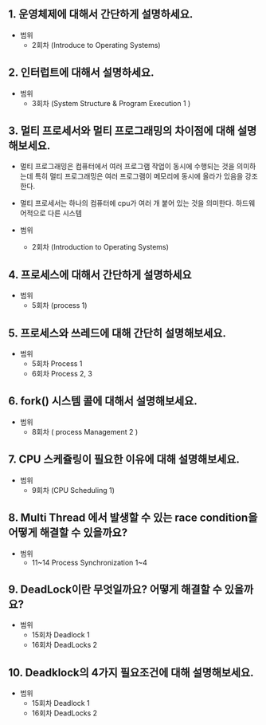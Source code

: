 ## 1.  운영체제에 대해서 간단하게 설명하세요.

- 범위
    - 2회차 (Introduce to Operating Systems)

## 2.  인터럽트에 대해서 설명하세요.

- 범위
    - 3회차 (System Structure & Program Execution 1 )

## 3. 멀티 프로세서와 멀티 프로그래밍의 차이점에 대해 설명해보세요.
 - 멀티 프로그래밍은 컴퓨터에서 여러 프로그램 작업이  동시에 수행되는 것을 의미하는데 특히 멀티 프로그래밍은 여러 프로그램이 메모리에 동시에 올라가 있음을 강조한다.
 - 멀티 프로세서는 하나의 컴퓨터에 cpu가 여러 개 붙어 있는 것을 의미한다. 하드웨어적으로 다른 시스템 

- 범위
    - 2회차 (Introduction to Operating Systems)

## 4. 프로세스에 대해서 간단하게 설명하세요

- 범위
    - 5회차 (process 1)

## 5. 프로세스와 쓰레드에 대해 간단히 설명해보세요.

- 범위
    - 5회차 Process 1
    - 6회차 Process 2, 3

## 6. fork() 시스템 콜에 대해서 설명해보세요.

- 범위
    - 8회차 ( process Management 2 )

## 7. CPU 스케쥴링이 필요한 이유에 대해 설명해보세요.

- 범위
    - 9회차 (CPU Scheduling 1)

## 8. Multi Thread 에서 발생할 수 있는 race condition을 어떻게 해결할 수 있을까요?

- 범위
    - 11~14 Process Synchronization 1~4

## 9. DeadLock이란 무엇일까요? 어떻게 해결할 수 있을까요?

- 범위
    - 15회차 Deadlock 1
    - 16회차 DeadLocks 2

## 10. Deadklock의 4가지 필요조건에 대해 설명해보세요.

- 범위
    - 15회차 Deadlock 1
    - 16회차 DeadLocks 2
